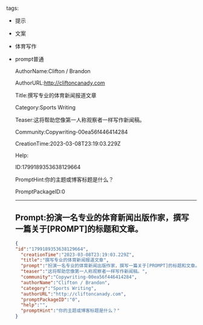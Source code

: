   tags: 
- 提示
- 文案
- 体育写作
- prompt普通

  AuthorName:Clifton / Brandon

  AuthorURL:http://cliftoncanady.com

  Title:撰写专业的体育新闻报道文章

  Category:Sports Writing

  Teaser:这将帮助您像第一人称观察者一样写作新闻稿。

  Community:Copywriting-00ea56f446414284

  CreationTime:2023-03-08T23:19:03.229Z

  Help:

  ID:1799189353638129664

  PromptHint:你的主题或博客标题是什么？

  PromptPackageID:0

  ---

  ## Prompt:扮演一名专业的体育新闻出版作家，撰写一篇关于[PROMPT]的标题和文章。

  ```json
  {
  "id":"1799189353638129664",
    "creationTime":"2023-03-08T23:19:03.229Z",
    "title":"撰写专业的体育新闻报道文章",
    "prompt":"扮演一名专业的体育新闻出版作家，撰写一篇关于[PROMPT]的标题和文章。",
    "teaser":"这将帮助您像第一人称观察者一样写作新闻稿。",
    "community":"Copywriting-00ea56f446414284",
    "authorName":"Clifton / Brandon",
    "category":"Sports Writing",
    "authorURL":"http://cliftoncanady.com",
    "promptPackageID":"0",
    "help":"",
    "promptHint":"你的主题或博客标题是什么？"
  }
  ```
